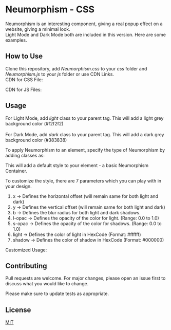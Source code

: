 # Neumorphism - CSS

Neumorphism is an interesting component, giving a real popup effect on a website, giving a minimal look.  
Light Mode and Dark Mode both are included in this version. 
Here are some examples.

## How to Use

Clone this repository, add *Neumorphism.css* to your *css* folder and *Neumorphism.js* to your *js* folder or use CDN Links.  
CDN for CSS File:  
> <link rel="stylesheet" href="https://cdn.jsdelivr.net/gh/romeo611199/neumorphism-css/src/css/neumorphism.css">
CDN for JS Files:  
> <script src="https://code.jquery.com/jquery-3.5.1.min.js"></script>  
> <script src="https://cdn.jsdelivr.net/gh/romeo611199/neumorphism-css/src/js/neumorphism.js"></script>  


## Usage

For Light Mode, add *light* class to your parent tag. This will add a light grey background color (#f2f2f2)    
    <body class="light">  
For Dark Mode, add *dark* class to your parent tag. This will add a dark grey background color (#383838)  
    <body class="dark">  


To apply Neumorphism to an element, specify the type of Neumorphism by adding classes as:  
    <div class="neumorphism-outer"></div>
    <div class="neumorphism-inner"></div>

This will add a default style to your element - a basic Neumorphism Container.  

To customize the style, there are 7 parameters which you can play with in your design.  
1. x -> Defines the horizontal offset (will remain same for both light and dark)
2. y -> Defines the vertical offset (will remain same for both light and dark)
3. b -> Defines the blur radius for both light and dark shadows.
4. l-opac -> Defines the opacity of the color for light. (Range: 0.0 to 1.0)
5. s-opac -> Defines the opacity of the color for shadows. (Range: 0.0 to 1.0)
6. light -> Defines the color of light in HexCode (Format: #ffffff)
7. shadow -> Defines the color of shadow in HexCode (Format: #000000)

Customized Usage:  
    <div class="neumorphism-outer" x="10" y="10" b="10" l-opac="1.0" s-opac="0.2" light="#fafafa" shadow="#000000"></div>

## Contributing
Pull requests are welcome. For major changes, please open an issue first to discuss what you would like to change.

Please make sure to update tests as appropriate.

## License
[MIT](https://github.com/romeo611199/neumorphism-css/blob/main/LICENSE)